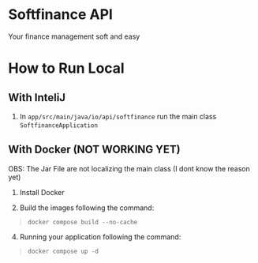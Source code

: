 # Softfinance API

Your finance management soft and easy

# How to Run Local

## With InteliJ

1. In `app/src/main/java/io/api/softfinance` run the main class `SoftfinanceApplication`

## With Docker (**NOT WORKING YET**)

OBS: The Jar File are not localizing the main class (I dont know the reason yet)

1. Install Docker

2. Build the images following the command:
> `docker compose build --no-cache`
4. Running your application following the command:
> `docker compose up -d`